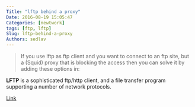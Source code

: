```yaml
---
Title: "lftp behind a proxy"
Date: 2016-08-19 15:05:47
Categories: [newtwork]
tags: [ftp, lftp]
Slug: lftp-behind-a-proxy
Authors: sedlav
---
```


> If you use lftp as ftp client and you want to connect to an ftp site, but a (Squid) proxy that is blocking the access then you can solve it by adding these options in:

**LFTP** is a sophisticated ftp/http client, and a file transfer program supporting a number of network protocols.

[Link](http://www.librebyte.net/en/gnulinux/lftp-behind-a-proxy/)
